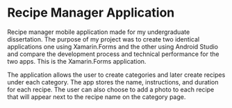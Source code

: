 # Recipe Manager Application

Recipe manager mobile application made for my undergraduate dissertation. The purpose of my project was to create two identical
applications one using Xamarin.Forms and the other using Android Studio and compare the development process and technical 
performance for the two apps. This is the Xamarin.Forms application.

The application allows the user to create categories and later create recipes under each category. The app stores the name,
instructions, and duration for each recipe. The user can also choose to add a photo to each recipe that will appear next to 
the recipe name on the category page.
